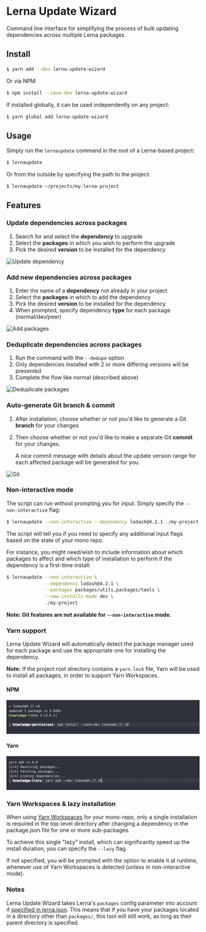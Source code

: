 # Lerna Update Wizard

Command line interface for simplifying the process of bulk updating dependencies across multiple Lerna packages.

## Install

```bash
$ yarn add --dev lerna-update-wizard
```

Or via NPM:

```bash
$ npm install --save-dev lerna-update-wizard
```

If installed globally, it can be used independently on any project:

```bash
$ yarn global add lerna-update-wizard
```

## Usage

Simply run the `lernaupdate` command in the root of a Lerna-based project:

```bash
$ lernaupdate
```

Or from the outside by specifying the path to the project:

```bash
$ lernaupdate ~/projects/my-lerna-project
```

## Features

### Update dependencies across packages

1. Search for and select the **dependency** to upgrade
2. Select the **packages** in which you wish to perform the upgrade
3. Pick the desired **version** to be installed for the dependency

![Update dependency](/public/update.gif?raw=true "Update dependency")

### Add new dependencies across packages

1. Enter the name of a **dependency** not already in your project
2. Select the **packages** in which to add the dependency
3. Pick the desired **version** to be installed for the dependency
4. When prompted, specify dependency **type** for each package (normal/dev/peer)

![Add packages](/public/add.gif?raw=true "Add dependency")

### Deduplicate dependencies across packages

1. Run the command with the `--dedupe` option
2. Only dependencies installed with 2 or more differing versions will be presented
3. Complete the flow like normal (described above)

![Deduplicate packages](/public/dedupe.gif?raw=true "Deduplicate dependency")

### Auto-generate Git branch & commit

1. After installation, choose whether or not you'd like to generate a Git **branch** for your changes
2. Then choose whether or not you'd like to make a separate Git **commit** for your changes.

   A nice commit message with details about the update version range for each affected package will be generated for you.

![Git](/public/git.gif?raw=true "Git")

### Non-interactive mode

The script can run without prompting you for input. Simply specify the `--non-interactive` flag:

```bash
$ lernaupdate --non-interactive --dependency lodash@4.2.1 ./my-project
```

The script will tell you if you need to specify any additional input flags based on the state of your mono repo.

For instance, you might need/wish to include information about which packages to affect and which type of installation to perform if the dependency is a first-time install:

```bash
$ lernaupdate --non-interactive \
              --dependency lodash@4.2.1 \
              --packages packages/utils,packages/tools \
              --new-installs-mode dev \
              ./my-project
```

**Note: Git features are not available for `--non-interactive` mode.**

### Yarn support

Lerna Update Wizard will automatically detect the package manager used for each package and use the appropriate one for installing the dependency.

**Note:** If the project root directory contains a `yarn.lock` file, Yarn will be used to install all packages, in order to support Yarn Workspaces.

#### NPM

![NPM install](/public/npm.gif?raw=true "NPM install")

#### Yarn

![Yarn install](/public/yarn.gif?raw=true "Yarn install")

### Yarn Workspaces & lazy installation

When using [Yarn Workspaces](https://yarnpkg.com/lang/en/docs/workspaces/) for your mono-repo, only a single installation is required in the top-level directory after changing a dependency in the package.json file for one or more sub-packages.

To achieve this single "lazy" install, which can significantly speed up the install duration, you can specify the `--lazy` flag.

If not specified, you will be prompted with the option to enable it at runtime, whenever use of Yarn Workspaces is detected (unless in non-interactive mode).

### Notes

Lerna Update Wizard takes Lerna's `packages` config parameter into account if [specified in lerna.json](https://github.com/lerna/lerna#lernajson). This means that if you have your packages located in a directory other than `packages/`, this tool will still work, as long as their parent directory is specified.
